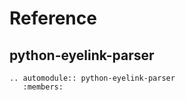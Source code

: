 # Reference

## python-eyelink-parser

```{eval-rst}
.. automodule:: python-eyelink-parser
   :members:
```
